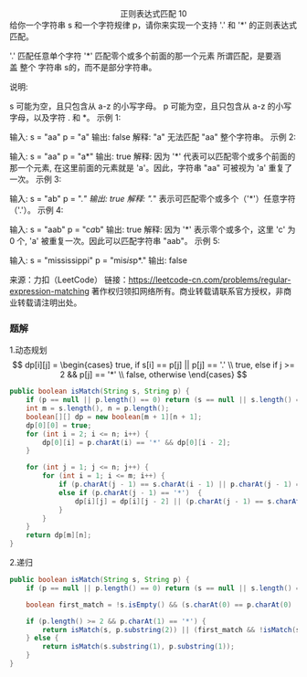 <center>正则表达式匹配 10</center>
给你一个字符串 s 和一个字符规律 p，请你来实现一个支持 '.' 和 '*' 的正则表达式匹配。

'.' 匹配任意单个字符
'*' 匹配零个或多个前面的那一个元素
所谓匹配，是要涵盖 整个 字符串 s的，而不是部分字符串。

说明:

s 可能为空，且只包含从 a-z 的小写字母。
p 可能为空，且只包含从 a-z 的小写字母，以及字符 . 和 *。
示例 1:

输入:
s = "aa"
p = "a"
输出: false
解释: "a" 无法匹配 "aa" 整个字符串。
示例 2:

输入:
s = "aa"
p = "a*"
输出: true
解释: 因为 '*' 代表可以匹配零个或多个前面的那一个元素, 在这里前面的元素就是 'a'。因此，字符串 "aa" 可被视为 'a' 重复了一次。
示例 3:

输入:
s = "ab"
p = ".*"
输出: true
解释: ".*" 表示可匹配零个或多个（'*'）任意字符（'.'）。
示例 4:

输入:
s = "aab"
p = "c*a*b"
输出: true
解释: 因为 '*' 表示零个或多个，这里 'c' 为 0 个, 'a' 被重复一次。因此可以匹配字符串 "aab"。
示例 5:

输入:
s = "mississippi"
p = "mis*is*p*."
输出: false

来源：力扣（LeetCode）
链接：https://leetcode-cn.com/problems/regular-expression-matching
著作权归领扣网络所有。商业转载请联系官方授权，非商业转载请注明出处。
### 题解
1.动态规划  
$$
dp[i][j] = 
\begin{cases}
true, if s[i] == p[j] || p[j] == '.' \\
true, else if j >= 2 && p[j] == '*' \\
false, otherwise
\end{cases}
$$
```java
public boolean isMatch(String s, String p) {
    if (p == null || p.length() == 0) return (s == null || s.length() == 0);
    int m = s.length(), n = p.length();
    boolean[][] dp = new boolean[m + 1][n + 1];
    dp[0][0] = true;
    for (int i = 2; i <= n; i++) {
        dp[0][i] = p.charAt(i) == '*' && dp[0][i - 2];
    }

    for (int j = 1; j <= n; j++) {
        for (int i = 1; i <= m; i++) {
            if (p.charAt(j - 1) == s.charAt(i - 1) || p.charAt(j - 1) == '.') dp[i][j] = dp[i - 1][j - 1];
            else if (p.charAt(j - 1) == '*')  {
                dp[i][j] = dp[i][j - 2] || (p.charAt(j - 1) == s.charAt(i - 1) || p.charAt(j - 2) == '.') && dp[i - 1][j];
            }
        }
    }
    return dp[m][n];
}
```
2.递归
```java
public boolean isMatch(String s, String p) {
    if (p == null || p.length() == 0) return (s == null || s.length() == 0);

    boolean first_match = !s.isEmpty() && (s.charAt(0) == p.charAt(0) || p.charAt(0) == '.'）;

    if (p.length() >= 2 && p.charAt(1) == '*') {
        return isMatch(s, p.substring(2)) || (first_match && !isMatch(s.substring(1), p));
    } else {
        return isMatch(s.substring(1), p.substring(1));
    }
}
```